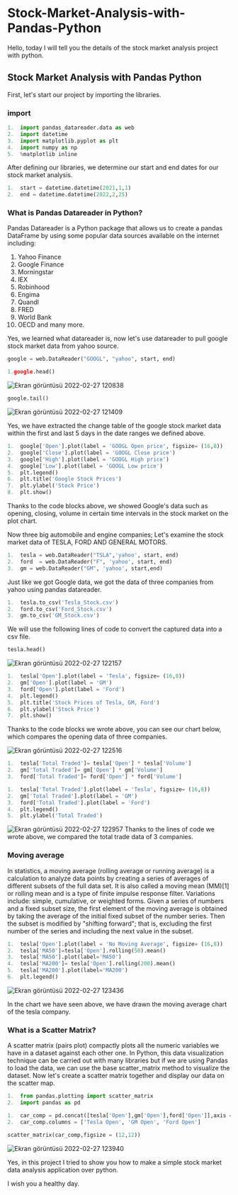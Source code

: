 # Stock-Market-Analysis-with-Pandas-Python
Hello, today I will tell you the details of the stock market analysis project with python.

## Stock Market Analysis with Pandas Python

First, let's start our project by importing the libraries. 

### import
```Python
1.	import pandas_datareader.data as web 
2.	import datetime
3.	import matplotlib.pyplot as plt
4.	import numpy as np
5.	%matplotlib inline
```


After defining our libraries, we determine our start and end dates for our stock market analysis. 
```Python
1.	start = datetime.datetime(2021,1,1)
2.	end = datetime.datetime(2022,2,25)
```
### What is Pandas Datareader in Python?
Pandas Datareader is a Python package that allows us to create a pandas DataFrame by using some popular data sources available on the internet including: 
1.	Yahoo Finance 
2.  Google Finance
3.	Morningstar
4.	IEX
5.	Robinhood
6.	Engima
7.	Quandl
8.	FRED
9.	World Bank
10.	OECD and many more.

Yes, we learned what datareader is, now let's use datareader to pull google stock market data from yahoo source.

```Python 
google = web.DataReader("GOOGL", "yahoo", start, end)
```
```Python 
1.google.head()
```
![Ekran görüntüsü 2022-02-27 120838](https://user-images.githubusercontent.com/63750425/155878863-6bb6dfab-5d67-4e74-bfde-7ae57b740942.png)

```Python 
google.tail()
```
![Ekran görüntüsü 2022-02-27 121409](https://user-images.githubusercontent.com/63750425/155878914-457b6803-29f4-48c1-ba64-6ccfef2a448d.png)

Yes, we have extracted the change table of the google stock market data within the first and last 5 days in the date ranges we defined above.

```Python 
1.	google['Open'].plot(label = 'GOOGL Open price', figsize= (16,8))
2.	google['Close'].plot(label = 'GOOGL Close price')
3.	google['High'].plot(label = 'GOOGL High price')
4.	google['Low'].plot(label = 'GOOGL Low price')
5.	plt.legend()
6.	plt.title('Google Stock Prices')
7.	plt.ylabel('Stock Price')
8.	plt.show()
```

Thanks to the code blocks above, we showed Google's data such as opening, closing, volume in certain time intervals in the stock market on the plot chart.

Now three big automobile and engine companies; Let's examine the stock market data of TESLA, FORD AND GENERAL MOTORS.

```Python 
1.	tesla = web.DataReader("TSLA",'yahoo', start, end)
2.	ford  = web.DataReader("F", 'yahoo', start, end)
3.	gm = web.DataReader("GM", 'yahoo', start,end)
```
Just like we got Google data, we got the data of three companies from yahoo using pandas datareader. 

```Python 
1.	tesla.to_csv('Tesla_Stock.csv')
2.	ford.to_csv('Ford_Stock.csv')
3.	gm.to_csv('GM_Stock.csv')
```
We will use the following lines of code to convert the captured data into a csv file.

```Python 
tesla.head()
```

![Ekran görüntüsü 2022-02-27 122157](https://user-images.githubusercontent.com/63750425/155879056-2e2e0569-c898-4162-aa3a-5a86824c60cc.png)

```Python 
1.	tesla['Open'].plot(label = 'Tesla', figsize= (16,8))
2.	gm['Open'].plot(label = 'GM')
3.	ford['Open'].plot(label = 'Ford')
4.	plt.legend()
5.	plt.title('Stock Prices of Tesla, GM, Ford')
6.	plt.ylabel('Stock Price')
7.	plt.show()
```
Thanks to the code blocks we wrote above, you can see our chart below, which compares the opening data of three companies.


![Ekran görüntüsü 2022-02-27 122516](https://user-images.githubusercontent.com/63750425/155879097-f8ac8312-cc4d-41bc-8a61-87a04160da14.png)

```Python 
1.	tesla['Total Traded']= tesla['Open'] * tesla['Volume']
2.	gm['Total Traded']= gm['Open'] * gm['Volume']
3.	ford['Total Traded']= ford['Open'] * ford['Volume']
```

```Python
1.	tesla['Total Traded'].plot(label = 'Tesla', figsize= (16,8))
2.	gm['Total Traded'].plot(label = 'GM')
3.	ford['Total Traded'].plot(label = 'Ford')
4.	plt.legend()
5.	plt.ylabel('Total Traded')
```
![Ekran görüntüsü 2022-02-27 122957](https://user-images.githubusercontent.com/63750425/155879133-b52ac66b-5bd9-4de3-b18e-7c9067700fb0.png)
Thanks to the lines of code we wrote above, we compared the total trade data of 3 companies.

### Moving average

In statistics, a moving average (rolling average or running average) is a calculation to analyze data points by creating a series of averages of different subsets of the full data set. It is also called a moving mean (MM)[1] or rolling mean and is a type of finite impulse response filter. Variations include: simple, cumulative, or weighted forms.
Given a series of numbers and a fixed subset size, the first element of the moving average is obtained by taking the average of the initial fixed subset of the number series. Then the subset is modified by "shifting forward"; that is, excluding the first number of the series and including the next value in the subset.

```Python
1.	tesla['Open'].plot(label = 'No Moving Average', figsize= (16,8))
2.	tesla['MA50']=tesla['Open'].rolling(50).mean()
3.	tesla['MA50'].plot(label='MA50')
4.	tesla['MA200']= tesla['Open'].rolling(200).mean()
5.	tesla['MA200'].plot(label='MA200')
6.	plt.legend()
```


![Ekran görüntüsü 2022-02-27 123436](https://user-images.githubusercontent.com/63750425/155879178-9fda2153-e43c-4f27-a255-2624956556ea.png)

In the chart we have seen above, we have drawn the moving average chart of the tesla company.

### What is a Scatter Matrix?

A scatter matrix (pairs plot) compactly plots all the numeric variables we have in a dataset against each other one. In Python, this data visualization technique can be carried out with many libraries but if we are using Pandas to load the data, we can use the base scatter_matrix method to visualize the dataset.
Now let's create a scatter matrix together and display our data on the scatter map.
```Python
1.	from pandas.plotting import scatter_matrix
2.	import pandas as pd
```
```Python
1.	car_comp = pd.concat([tesla['Open'],gm['Open'],ford['Open']],axis = 1)
2.	car_comp.columns = ['Tesla Open', 'GM Open', 'Ford Open']
```
```Python
scatter_matrix(car_comp,figsize = (12,12))
```
![Ekran görüntüsü 2022-02-27 123940](https://user-images.githubusercontent.com/63750425/155879214-f343bd56-4e73-4fc5-8f78-195559879acd.png)

Yes, in this project I tried to show you how to make a simple stock market data analysis application over python. 

I wish you a healthy day.

